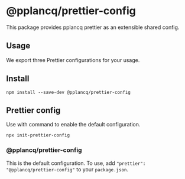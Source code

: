 # @pplancq/prettier-config

This package provides pplancq prettier as an extensible shared config.

## Usage

We export three Prettier configurations for your usage.

## Install

```shell
npm install --save-dev @pplancq/prettier-config
```

## Prettier config

Use with command to enable the default configuration.

```shell
npx init-prettier-config
```

### @pplancq/prettier-config

This is the default configuration. To use, add `"prettier": "@pplancq/prettier-config"` to your `package.json`.
